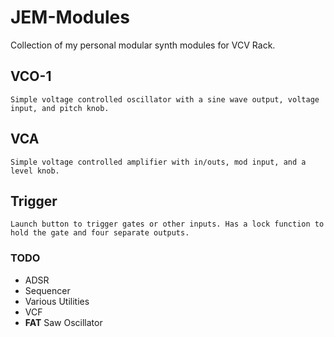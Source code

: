 # JEM-Modules
Collection of my personal modular synth modules for VCV Rack.  
  
## VCO-1
    Simple voltage controlled oscillator with a sine wave output, voltage input, and pitch knob.    
## VCA
    Simple voltage controlled amplifier with in/outs, mod input, and a level knob.    
## Trigger
    Launch button to trigger gates or other inputs. Has a lock function to hold the gate and four separate outputs.    
    
### TODO
* ADSR
* Sequencer
* Various Utilities
* VCF
* **FAT** Saw Oscillator
